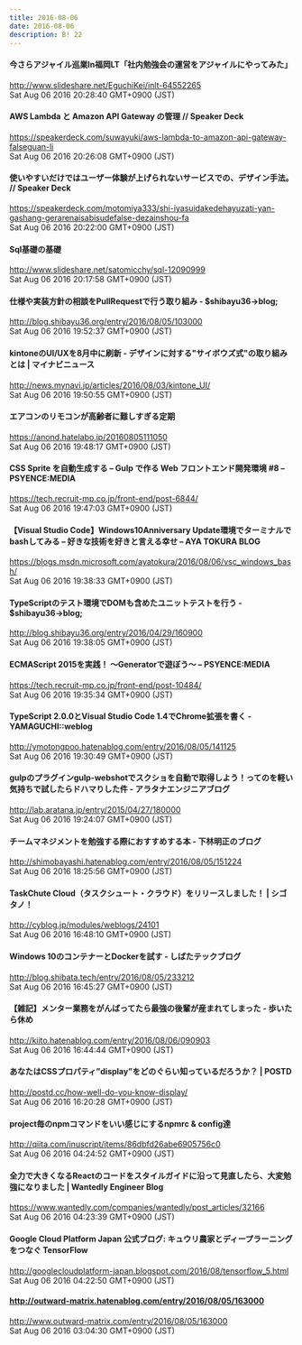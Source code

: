 ```yaml
---
title: 2016-08-06
date: 2016-08-06
description: B! 22
---
```


#### 今さらアジャイル巡業In福岡LT「社内勉強会の運営をアジャイルにやってみた」
http://www.slideshare.net/EguchiKei/inlt-64552265<br>
Sat Aug 06 2016 20:28:40 GMT+0900 (JST)<br>


#### AWS Lambda と Amazon API Gateway の管理 // Speaker Deck
https://speakerdeck.com/suwayuki/aws-lambda-to-amazon-api-gateway-falseguan-li<br>
Sat Aug 06 2016 20:26:08 GMT+0900 (JST)<br>


#### 使いやすいだけではユーザー体験が上げられないサービスでの、デザイン手法。 // Speaker Deck
https://speakerdeck.com/motomiya333/shi-iyasuidakedehayuzati-yan-gashang-gerarenaisabisudefalse-dezainshou-fa<br>
Sat Aug 06 2016 20:22:00 GMT+0900 (JST)<br>


#### Sql基礎の基礎
http://www.slideshare.net/satomicchy/sql-12090999<br>
Sat Aug 06 2016 20:17:58 GMT+0900 (JST)<br>


#### 仕様や実装方針の相談をPullRequestで行う取り組み - $shibayu36->blog;
http://blog.shibayu36.org/entry/2016/08/05/103000<br>
Sat Aug 06 2016 19:52:37 GMT+0900 (JST)<br>


#### kintoneのUI/UXを8月中に刷新 - デザインに対する"サイボウズ式"の取り組みとは | マイナビニュース
http://news.mynavi.jp/articles/2016/08/03/kintone_UI/<br>
Sat Aug 06 2016 19:50:55 GMT+0900 (JST)<br>


#### エアコンのリモコンが高齢者に難しすぎる定期
https://anond.hatelabo.jp/20160805111050<br>
Sat Aug 06 2016 19:48:17 GMT+0900 (JST)<br>


#### CSS Sprite を自動生成する – Gulp で作る Web フロントエンド開発環境 #8 – PSYENCE:MEDIA
https://tech.recruit-mp.co.jp/front-end/post-6844/<br>
Sat Aug 06 2016 19:47:03 GMT+0900 (JST)<br>


#### 【Visual Studio Code】Windows10Anniversary Update環境でターミナルでbashしてみる – 好きな技術を好きと言える幸せ – AYA TOKURA BLOG
https://blogs.msdn.microsoft.com/ayatokura/2016/08/06/vsc_windows_bash/<br>
Sat Aug 06 2016 19:38:33 GMT+0900 (JST)<br>


#### TypeScriptのテスト環境でDOMも含めたユニットテストを行う - $shibayu36->blog;
http://blog.shibayu36.org/entry/2016/04/29/160900<br>
Sat Aug 06 2016 19:38:05 GMT+0900 (JST)<br>


#### ECMAScript 2015を実践！ 〜Generatorで遊ぼう〜 – PSYENCE:MEDIA
https://tech.recruit-mp.co.jp/front-end/post-10484/<br>
Sat Aug 06 2016 19:35:34 GMT+0900 (JST)<br>


####  TypeScript 2.0.0とVisual Studio Code 1.4でChrome拡張を書く - YAMAGUCHI::weblog
http://ymotongpoo.hatenablog.com/entry/2016/08/05/141125<br>
Sat Aug 06 2016 19:30:49 GMT+0900 (JST)<br>


#### gulpのプラグインgulp-webshotでスクショを自動で取得しよう！ってのを軽い気持ちで試したらドハマりした件 - アラタナエンジニアブログ
http://lab.aratana.jp/entry/2015/04/27/180000<br>
Sat Aug 06 2016 19:24:07 GMT+0900 (JST)<br>


#### チームマネジメントを勉強する際におすすめする本 - 下林明正のブログ
http://shimobayashi.hatenablog.com/entry/2016/08/05/151224<br>
Sat Aug 06 2016 18:25:56 GMT+0900 (JST)<br>


#### TaskChute Cloud（タスクシュート・クラウド）をリリースしました！ | シゴタノ！
http://cyblog.jp/modules/weblogs/24101<br>
Sat Aug 06 2016 16:48:10 GMT+0900 (JST)<br>


#### Windows 10のコンテナーとDockerを試す - しばたテックブログ
http://blog.shibata.tech/entry/2016/08/05/233212<br>
Sat Aug 06 2016 16:45:27 GMT+0900 (JST)<br>


#### 【雑記】メンター業務をがんばってたら最強の後輩が産まれてしまった - 歩いたら休め
http://kiito.hatenablog.com/entry/2016/08/06/090903<br>
Sat Aug 06 2016 16:44:44 GMT+0900 (JST)<br>


#### あなたはCSSプロパティ”display”をどのぐらい知っているだろうか？ | POSTD
http://postd.cc/how-well-do-you-know-display/<br>
Sat Aug 06 2016 16:20:28 GMT+0900 (JST)<br>


#### project毎のnpmコマンドをいい感じにするnpmrc & config達
http://qiita.com/inuscript/items/86dbfd26abe6905756c0<br>
Sat Aug 06 2016 04:24:52 GMT+0900 (JST)<br>


#### 全力で大きくなるReactのコードをスタイルガイドに沿って見直したら、大変勉強になりました | Wantedly Engineer Blog
https://www.wantedly.com/companies/wantedly/post_articles/32166<br>
Sat Aug 06 2016 04:23:39 GMT+0900 (JST)<br>


#### Google Cloud Platform Japan 公式ブログ: キュウリ農家とディープラーニングをつなぐ TensorFlow
http://googlecloudplatform-japan.blogspot.com/2016/08/tensorflow_5.html<br>
Sat Aug 06 2016 04:22:50 GMT+0900 (JST)<br>


#### http://outward-matrix.hatenablog.com/entry/2016/08/05/163000
http://www.outward-matrix.com/entry/2016/08/05/163000<br>
Sat Aug 06 2016 03:04:30 GMT+0900 (JST)<br>


